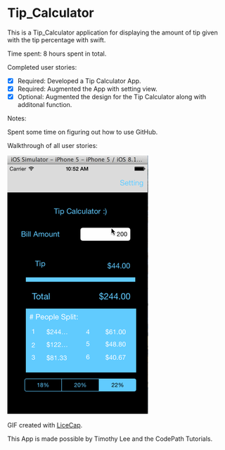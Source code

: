 Tip_Calculator
==============

This is a Tip_Calculator application for displaying the amount of tip given with the tip percentage with swift. 

Time spent: 8 hours spent in total. 

Completed user stories:
* [x] Required: Developed a Tip Calculator App. 
* [x] Required: Augmented the App with setting view. 
* [x] Optional: Augmented the design for the Tip Calculator along with additonal function.

Notes:

Spent some time on figuring out how to use GitHub. 

Walkthrough of all user stories:

![Video Walkthrough](https://github.com/alexcleu/Tip_Calculator_CodePath/blob/master/Tip%20Calculator.gif)

GIF created with [LiceCap](http://www.cockos.com/licecap/).

This App is made possible by Timothy Lee and the CodePath Tutorials. 
